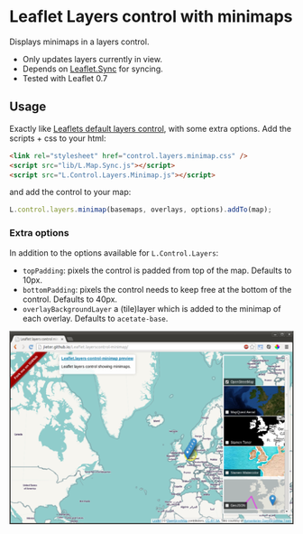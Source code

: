 # Leaflet Layers control with minimaps

Displays minimaps in a layers control.

 - Only updates layers currently in view.
 - Depends on [Leaflet.Sync](https://github.com/turban/Leaflet.Sync) for syncing.
 - Tested with Leaflet 0.7

## Usage

Exactly like [Leaflets default layers control](http://leafletjs.com/reference.html#control-layers),
with some extra options. Add the scripts + css to your html:

```HTML
<link rel="stylesheet" href="control.layers.minimap.css" />
<script src="lib/L.Map.Sync.js"></script>
<script src="L.Control.Layers.Minimap.js"></script>
```
and add the control to your map:

```JavaScript
L.control.layers.minimap(basemaps, overlays, options).addTo(map);
```

### Extra options

In addition to the options available for `L.Control.Layers`:

 - `topPadding`: pixels the control is padded from top of the map. Defaults to 10px.
 - `bottomPadding`: pixels the control needs to keep free at the bottom of the control. Defaults to 40px.
 - `overlayBackgroundLayer` a (tile)layer which is added to the minimap of each overlay. Defaults to `acetate-base`.

![Screenshot](screenshot.png)
